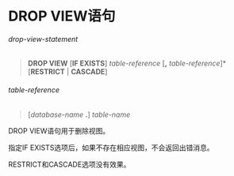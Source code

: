 # DROP VIEW语句

###### drop-view-statement
> **DROP VIEW** [**IF EXISTS**] *table-reference* [**,** *table-reference*]\* [**RESTRICT** | **CASCADE**]

###### table-reference
> [*database-name* **.**] *table-name*

DROP VIEW语句用于删除视图。

指定IF EXISTS选项后，如果不存在相应视图，不会返回出错消息。

RESTRICT和CASCADE选项没有效果。